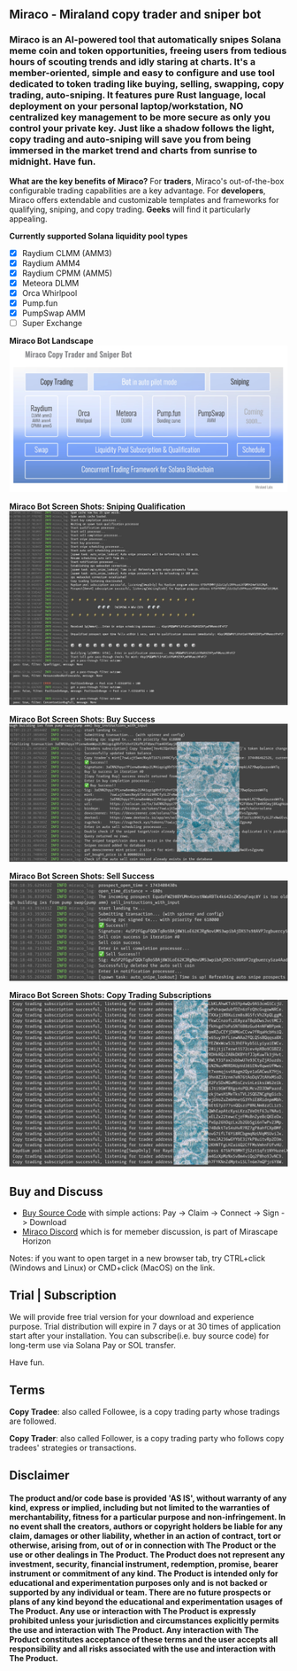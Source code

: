 ## Miraco - Miraland copy trader and sniper bot

### Miraco is an AI-powered tool that automatically snipes Solana meme coin and token opportunities, freeing users from tedious hours of scouting trends and idly staring at charts. It's a member-oriented, simple and easy to configure and use tool dedicated to token trading like buying, selling, swapping, copy trading, auto-sniping. It features pure Rust language, local deployment on your personal laptop/workstation, NO centralized key management to be more secure as only you control your private key. Just like a shadow follows the light, copy trading and auto-sniping will save you from being immersed in the market trend and charts from sunrise to midnight. Have fun.

**What are the key benefits of Miraco?**
For **traders**, Miraco's out-of-the-box configurable trading capabilities are a key advantage.
For **developers**, Miraco offers extendable and customizable templates and frameworks for qualifying, sniping, and copy trading.
**Geeks** will find it particularly appealing.

**Currently supported Solana liquidity pool types**

-   [x] Raydium CLMM (AMM3)
-   [x] Raydium AMM4
-   [x] Raydium CPMM (AMM5)
-   [x] Meteora DLMM
-   [x] Orca Whirlpool
-   [x] Pump.fun
-   [x] PumpSwap AMM
-   [ ] Super Exchange

**Miraco Bot Landscape**
![Miraco Bot Landscape](assets/images/miraco_bot.jpg "Miraco Bot Landscape")

**Miraco Bot Screen Shots: Sniping Qualification**
![Sniping Qualification](assets/images/qualification.jpg "Sniping Qualification")

**Miraco Bot Screen Shots: Buy Success**
![Buy Success](assets/images/buy_success.jpg "Buy Success")

**Miraco Bot Screen Shots: Sell Success**
![Sell Success](assets/images/sell_success.jpg "Sell Success")

**Miraco Bot Screen Shots: Copy Trading Subscriptions**
![Copy Trading Subscriptions](assets/images/copy_trading_subs.jpg "Copy Trading Subscriptions")

## Buy and Discuss

-   [Buy Source Code](https://miraco-pay.vercel.app/) with simple actions: Pay -> Claim -> Connect -> Sign -> Download
-   [Miraco Discord](https://discord.gg/VmBfyeM4YB) which is for memeber discussion, is part of Mirascape Horizon

Notes: if you want to open target in a new browser tab, try CTRL+click (Windows and Linux) or CMD+click (MacOS) on the link.

## Trial | Subscription

We will provide free trial version for your download and experience purpose.
Trial distribution will expire in 7 days or at 30 times of application start after your installation.
You can subscribe(i.e. buy source code) for long-term use via Solana Pay or SOL transfer.

Have fun.

## Terms

**Copy Tradee**: also called Followee, is a copy trading party whose tradings are followed.

**Copy Trader**: also called Follower, is a copy trading party who follows copy tradees' strategies or transactions.

<div>

## Disclaimer

#### The product and/or code base is provided 'AS IS', without warranty of any kind, express or implied, including but not limited to the warranties of merchantability, fitness for a particular purpose and non-infringement. In no event shall the creators, authors or copyright holders be liable for any claim, damages or other liability, whether in an action of contract, tort or otherwise, arising from, out of or in connection with The Product or the use or other dealings in The Product. The Product does not represent any investment, security, financial instrument, redemption, promise, bearer instrument or commitment of any kind. The Product is intended only for educational and experimentation purposes only and is not backed or supported by any individual or team. There are no future prospects or plans of any kind beyond the educational and experimentation usages of The Product. Any use or interaction with The Product is expressly prohibited unless your jurisdiction and circumstances explicitly permits the use and interaction with The Product. Any interaction with The Product constitutes acceptance of these terms and the user accepts all responsibility and all risks associated with the use and interaction with The Product.

</div>
